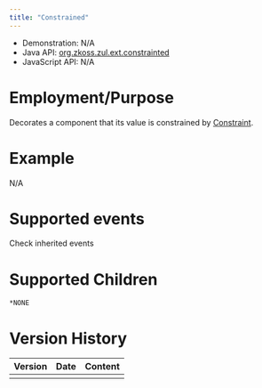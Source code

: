 ```yaml
---
title: "Constrained"
---
```



- Demonstration: N/A
- Java API: [org.zkoss.zul.ext.constrainted](https://www.zkoss.org/javadoc/latest/zk/org/zkoss/zul/ext/constrainted.html)
- JavaScript API: N/A

# Employment/Purpose

Decorates a component that its value is constrained by [ Constraint]({{site.baseurl}}/zk_component_ref/constraint).

# Example

N/A

# Supported events

Check inherited events

# Supported Children

`*NONE`



# Version History

| Version | Date | Content |
|---------|------|---------|
|         |      |         |


